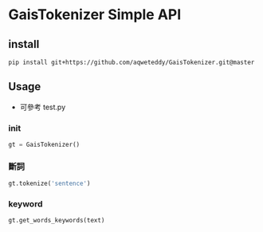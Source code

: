 # GaisTokenizer Simple API

## install

```
pip install git+https://github.com/aqweteddy/GaisTokenizer.git@master
```

## Usage

* 可參考 test.py

### __init__

```python
gt = GaisTokenizer()
```

### 斷詞

```python
gt.tokenize('sentence')
```

### keyword

```python
gt.get_words_keywords(text)
```